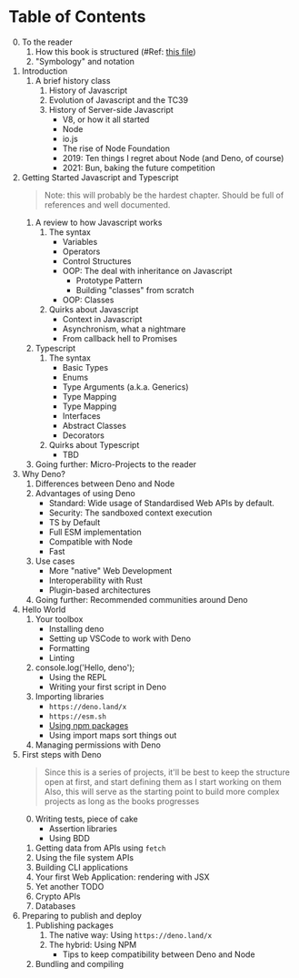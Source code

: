 # Table of Contents

0. To the reader
    1. How this book is structured (#Ref: [this file](./ch-a--table-of-contents.md))
    2. "Symbology" and notation
1. Introduction
    1. A brief history class
        1. History of Javascript
        2. Evolution of Javascript and the TC39
        3. History of Server-side Javascript
            - V8, or how it all started
            - Node
            - io.js
            - The rise of Node Foundation
            - 2019: Ten things I regret about Node (and Deno, of course)
            - 2021: Bun, baking the future competition
2. Getting Started Javascript and Typescript
    >  Note: this will probably be the hardest chapter. Should be full of references and well documented.
    1. A review to how Javascript works
        1. The syntax
            - Variables
            - Operators
            - Control Structures
            - OOP: The deal with inheritance on Javascript
                * Prototype Pattern
                * Building "classes" from scratch
            - OOP: Classes
        2. Quirks about Javascript
            - Context in Javascript
            - Asynchronism, what a nightmare
            - From callback hell to Promises
    2. Typescript
        1. The syntax
            - Basic Types
            - Enums
            - Type Arguments (a.k.a. Generics)
            - Type Mapping
            - Type Mapping
            - Interfaces
            - Abstract Classes
            - Decorators
        2. Quirks about Typescript
            - TBD
    3. Going further: Micro-Projects to the reader
3. Why Deno?
    1. Differences between Deno and Node
    2. Advantages of using Deno
        - Standard: Wide usage of Standardised Web APIs by default.
        - Security: The sandboxed context execution
        - TS by Default
        - Full ESM implementation
        - Compatible with Node
        - Fast
    3. Use cases
        - More "native" Web Development
        - Interoperability with Rust
        - Plugin-based architectures
    4. Going further: Recommended communities around Deno
4. Hello World
    1. Your toolbox
        - Installing deno
        - Setting up VSCode to work with Deno
        - Formatting
        - Linting
    2. console.log('Hello, deno');
        - Using the REPL
        - Writing your first script in Deno
    3. Importing libraries
        - `https://deno.land/x`
        - `https://esm.sh`
        - [Using npm packages](../ch4--hello-world#4.3.3-using-npm-packages)
        - Using import maps sort things out
    4. Managing permissions with Deno
5. First steps with Deno
    > Since this is a series of projects, it'll be best to keep the structure open at first, and start defining them as I start working on them
    > Also, this will serve as the starting point to build more complex projects as long as the books progresses
    0. Writing tests, piece of cake
        - Assertion libraries
        - Using BDD
    1. Getting data from APIs using `fetch`
    2. Using the file system APIs
    3. Building CLI applications
    4. Your first Web Application: rendering with JSX
    5. Yet another TODO
    5. Crypto APIs
    6. Databases
6. Preparing to publish and deploy
    1. Publishing packages
        1. The native way: Using `https://deno.land/x`
        2. The hybrid: Using NPM
            - Tips to keep compatibility between Deno and Node
    2. Bundling and compiling